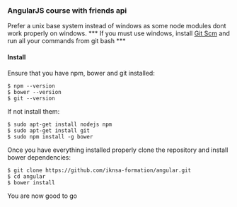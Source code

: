 ### AngularJS course with friends api

Prefer a unix base system instead of windows as some node modules dont work properly on windows.
*** If you must use windows, install [Git Scm](http://www.git-scm.com/) and run all your commands from git bash ***
#### Install

Ensure that you have npm, bower and git installed:
```
$ npm --version
$ bower --version
$ git --version
```

If not install them:
```
$ sudo apt-get install nodejs npm
$ sudo apt-get install git
$ sudo npm install -g bower
```

Once you have everything installed properly clone the repository and install bower dependencies:
```
$ git clone https://github.com/iknsa-formation/angular.git
$ cd angular
$ bower install
```
You are now good to go

